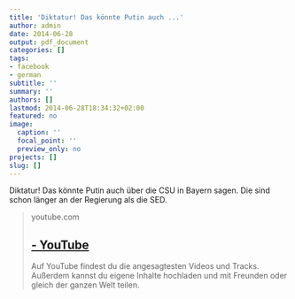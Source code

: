 ```yaml
---
title: 'Diktatur! Das könnte Putin auch ...'
author: admin
date: 2014-06-28
output: pdf_document
categories: []
tags:
- facebook
- german
subtitle: ''
summary: ''
authors: []
lastmod: 2014-06-28T18:34:32+02:00
featured: no
image:
  caption: ''
  focal_point: ''
  preview_only: no
projects: []
slug: []
---
```

Diktatur! Das könnte Putin auch über die CSU in Bayern sagen. Die sind schon länger an der Regierung als die SED.
> youtube.com
> ## [ - YouTube](https://www.youtube.com/watch?v=GL0DXsCcPWA)
>
>Auf YouTube findest du die angesagtesten Videos und Tracks. Außerdem kannst du eigene Inhalte hochladen und mit Freunden oder gleich der ganzen Welt teilen.

